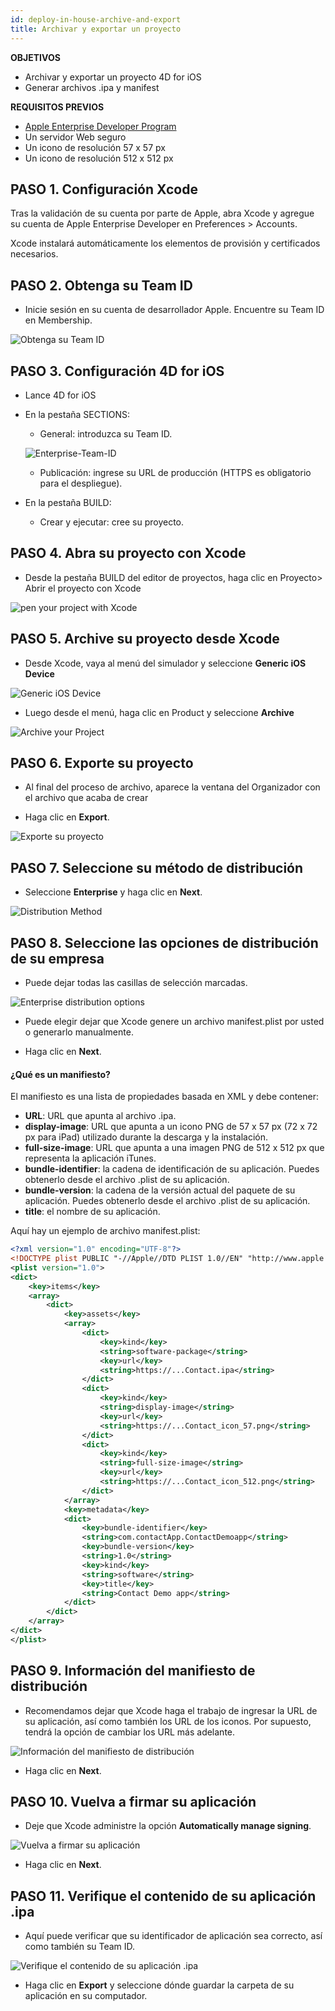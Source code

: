 ```yaml
---
id: deploy-in-house-archive-and-export
title: Archivar y exportar un proyecto
---
```


<div class = "objectives"> 

**OBJETIVOS**

* Archivar y exportar un proyecto 4D for iOS
* Generar archivos .ipa y manifest</div> <div class = "prerequisites"> 

**REQUISITOS PREVIOS**

* [Apple Enterprise Developer Program](register-apple-developer-enterprise-program.html)
* Un servidor Web seguro
* Un icono de resolución 57 x 57 px
* Un icono de resolución 512 x 512 px</div> 

## PASO 1. Configuración Xcode

Tras la validación de su cuenta por parte de Apple, abra Xcode y agregue su cuenta de Apple Enterprise Developer en Preferences > Accounts.

Xcode instalará automáticamente los elementos de provisión y certificados necesarios.

## PASO 2. Obtenga su Team ID

* Inicie sesión en su cuenta de desarrollador Apple. Encuentre su Team ID en Membership.

![Obtenga su Team ID](assets/en/deploy-in-house/Team-ID-4D-for-iOS.png)

## PASO 3. Configuración 4D for iOS

* Lance 4D for iOS

* En la pestaña SECTIONS:
    
    * General: introduzca su Team ID.
    
    ![Enterprise-Team-ID](assets/en/deploy-in-house/Enterprise-Team-ID.png)
    
    * Publicación: ingrese su URL de producción (HTTPS es obligatorio para el despliegue).

* En la pestaña BUILD:
    
    * Crear y ejecutar: cree su proyecto.

## PASO 4. Abra su proyecto con Xcode

* Desde la pestaña BUILD del editor de proyectos, haga clic en Proyecto> Abrir el proyecto con Xcode

![pen your project with Xcode ](assets/en/deploy-in-house/Open-your-project-Xcode-4D-for-iOS.png)

## PASO 5. Archive su proyecto desde Xcode

* Desde Xcode, vaya al menú del simulador y seleccione **Generic iOS Device**

![Generic iOS Device](assets/en/deploy-in-house/Deployment-Generic-iOS-Device.png)

* Luego desde el menú, haga clic en Product y seleccione **Archive**

![Archive your Project](assets/en/deploy-in-house/Archive-your-Project.png)

## PASO 6. Exporte su proyecto

* Al final del proceso de archivo, aparece la ventana del Organizador con el archivo que acaba de crear

* Haga clic en **Export**.

![Exporte su proyecto](assets/en/deploy-in-house/Organizer-window-archive.png)

## PASO 7. Seleccione su método de distribución

* Seleccione **Enterprise** y haga clic en **Next**.

![Distribution Method](assets/en/deploy-in-house/Distribution-Method-selection.png)

## PASO 8. Seleccione las opciones de distribución de su empresa

* Puede dejar todas las casillas de selección marcadas.

![Enterprise distribution options](assets/en/deploy-in-house/Enterprise-distribution-options.png)

* Puede elegir dejar que Xcode genere un archivo manifest.plist por usted o generarlo manualmente.

* Haga clic en **Next**.

#### ¿Qué es un manifiesto?

El manifiesto es una lista de propiedades basada en XML y debe contener:

* **URL**: URL que apunta al archivo .ipa.
* **display-image**: URL que apunta a un icono PNG de 57 x 57 px (72 x 72 px para iPad) utilizado durante la descarga y la instalación.
* **full-size-image**: URL que apunta a una imagen PNG de 512 x 512 px que representa la aplicación iTunes.
* **bundle-identifier**: la cadena de identificación de su aplicación. Puedes obtenerlo desde el archivo .plist de su aplicación.
* **bundle-version**: la cadena de la versión actual del paquete de su aplicación. Puedes obtenerlo desde el archivo .plist de su aplicación.
* **title**: el nombre de su aplicación.

Aquí hay un ejemplo de archivo manifest.plist:

```xml
<?xml version="1.0" encoding="UTF-8"?>
<!DOCTYPE plist PUBLIC "-//Apple//DTD PLIST 1.0//EN" "http://www.apple.com/DTDs/PropertyList-1.0.dtd">
<plist version="1.0">
<dict>
    <key>items</key>
    <array>
        <dict>
            <key>assets</key>
            <array>
                <dict>
                    <key>kind</key>
                    <string>software-package</string>
                    <key>url</key>
                    <string>https://...Contact.ipa</string>
                </dict>
                <dict>
                    <key>kind</key>
                    <string>display-image</string>
                    <key>url</key>
                    <string>https://...Contact_icon_57.png</string>
                </dict>
                <dict>
                    <key>kind</key>
                    <string>full-size-image</string>
                    <key>url</key>
                    <string>https://...Contact_icon_512.png</string>
                </dict>
            </array>
            <key>metadata</key>
            <dict>
                <key>bundle-identifier</key>
                <string>com.contactApp.ContactDemoapp</string>
                <key>bundle-version</key>
                <string>1.0</string>
                <key>kind</key>
                <string>software</string>
                <key>title</key>
                <string>Contact Demo app</string>
            </dict>
        </dict>
    </array>
</dict>
</plist>
```

## PASO 9. Información del manifiesto de distribución

* Recomendamos dejar que Xcode haga el trabajo de ingresar la URL de su aplicación, así como también los URL de los iconos. Por supuesto, tendrá la opción de cambiar los URL más adelante.

![Información del manifiesto de distribución](assets/en/deploy-in-house/Distribution-manifest-information.png)

* Haga clic en **Next**.

## PASO 10. Vuelva a firmar su aplicación

* Deje que Xcode administre la opción **Automatically manage signing**.

![Vuelva a firmar su aplicación](assets/en/deploy-in-house/Re-sign-your-application.png)

* Haga clic en **Next**.

## PASO 11. Verifique el contenido de su aplicación .ipa

* Aquí puede verificar que su identificador de aplicación sea correcto, así como también su Team ID.

![Verifique el contenido de su aplicación .ipa](assets/en/deploy-in-house/Review-ipa-content.png)

* Haga clic en **Export** y seleccione dónde guardar la carpeta de su aplicación en su computador.